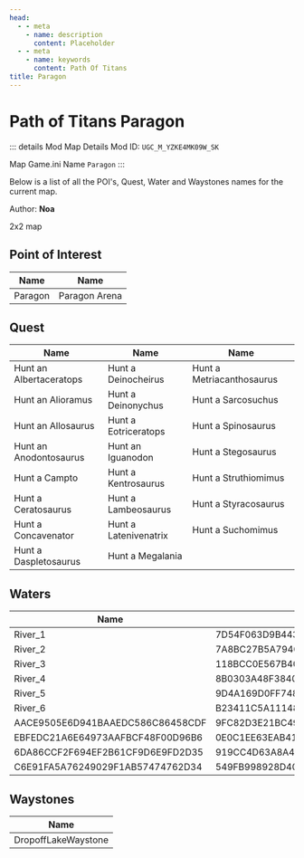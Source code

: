 ```yaml
---
head:
  - - meta
    - name: description
      content: Placeholder
  - - meta
    - name: keywords
      content: Path Of Titans
title: Paragon
---
```


# Path of Titans Paragon

::: details Mod Map Details
Mod ID: `UGC_M_YZKE4MK09W_SK`

Map Game.ini Name `Paragon`
:::

Below is a list of all the POI's, Quest, Water and Waystones names for the current map.

Author: **Noa**

2x2 map

## Point of Interest

| Name    | Name          |
| ------- | ------------- |
| Paragon | Paragon Arena |

## Quest

| Name                    | Name                  | Name                      |
| ----------------------- | --------------------- | ------------------------- |
| Hunt an Albertaceratops | Hunt a Deinocheirus   | Hunt a Metriacanthosaurus |
| Hunt an Alioramus       | Hunt a Deinonychus    | Hunt a Sarcosuchus        |
| Hunt an Allosaurus      | Hunt a Eotriceratops  | Hunt a Spinosaurus        |
| Hunt an Anodontosaurus  | Hunt an Iguanodon     | Hunt a Stegosaurus        |
| Hunt a Campto           | Hunt a Kentrosaurus   | Hunt a Struthiomimus      |
| Hunt a Ceratosaurus     | Hunt a Lambeosaurus   | Hunt a Styracosaurus      |
| Hunt a Concavenator     | Hunt a Latenivenatrix | Hunt a Suchomimus         |
| Hunt a Daspletosaurus   | Hunt a Megalania      |                           |

## Waters

| Name                             | Name                             |
| -------------------------------- | -------------------------------- |
| River_1                          | 7D54F063D9B443BB8B904B728A16FDED |
| River_2                          | 7A8BC27B5A79408089B11344914E7343 |
| River_3                          | 118BCC0E567B40C0AE26B1B10143CE2B |
| River_4                          | 8B0303A48F3840B68D07481A627117A0 |
| River_5                          | 9D4A169D0FF748A8A53FFD34A4BEDF3A |
| River_6                          | B23411C5A11148F1A1D2BCECE959ACB4 |
| AACE9505E6D941BAAEDC586C86458CDF | 9FC82D3E21BC49368366E91D1204A91F |
| EBFEDC21A6E64973AAFBCF48F00D96B6 | 0E0C1EE63EAB419EB2FB9987931F64AB |
| 6DA86CCF2F694EF2B61CF9D6E9FD2D35 | 919CC4D63A8A48F5B3A28599E0E4940C |
| C6E91FA5A76249029F1AB57474762D34 | 549FB998928D405992CD195A9094D012 |

## Waystones

| Name                |
| ------------------- |
| DropoffLakeWaystone |

